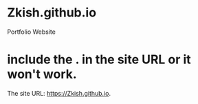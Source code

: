 # Zkish.github.io
Portfolio Website

# include the . in the site URL or it won't work.
The site URL: https://Zkish.github.io.
